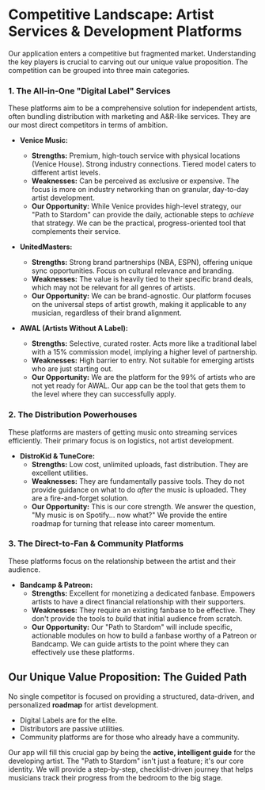 <!-- Summary: This document provides a detailed analysis of the competitive landscape for the Musician Growth App, categorizing competitors into "Digital Label" services, Distribution Powerhouses, and Direct-to-Fan/Community Platforms. It highlights their strengths and weaknesses and articulates our unique value proposition as a guided "Path to Stardom" for artist development. -->
# Competitive Landscape: Artist Services & Development Platforms

Our application enters a competitive but fragmented market. Understanding the key players is crucial to carving out our unique value proposition. The competition can be grouped into three main categories.

### 1. The All-in-One "Digital Label" Services

These platforms aim to be a comprehensive solution for independent artists, often bundling distribution with marketing and A&R-like services. They are our most direct competitors in terms of ambition.

*   **Venice Music:**
    *   **Strengths:** Premium, high-touch service with physical locations (Venice House). Strong industry connections. Tiered model caters to different artist levels.
    *   **Weaknesses:** Can be perceived as exclusive or expensive. The focus is more on industry networking than on granular, day-to-day artist development.
    *   **Our Opportunity:** While Venice provides high-level strategy, our "Path to Stardom" can provide the daily, actionable steps to *achieve* that strategy. We can be the practical, progress-oriented tool that complements their service.

*   **UnitedMasters:**
    *   **Strengths:** Strong brand partnerships (NBA, ESPN), offering unique sync opportunities. Focus on cultural relevance and branding.
    *   **Weaknesses:** The value is heavily tied to their specific brand deals, which may not be relevant for all genres of artists.
    *   **Our Opportunity:** We can be brand-agnostic. Our platform focuses on the universal steps of artist growth, making it applicable to any musician, regardless of their brand alignment.

*   **AWAL (Artists Without A Label):**
    *   **Strengths:** Selective, curated roster. Acts more like a traditional label with a 15% commission model, implying a higher level of partnership.
    *   **Weaknesses:** High barrier to entry. Not suitable for emerging artists who are just starting out.
    *   **Our Opportunity:** We are the platform for the 99% of artists who are not yet ready for AWAL. Our app can be the tool that gets them to the level where they can successfully apply.

### 2. The Distribution Powerhouses

These platforms are masters of getting music onto streaming services efficiently. Their primary focus is on logistics, not artist development.

*   **DistroKid & TuneCore:**
    *   **Strengths:** Low cost, unlimited uploads, fast distribution. They are excellent utilities.
    *   **Weaknesses:** They are fundamentally passive tools. They do not provide guidance on what to do *after* the music is uploaded. They are a fire-and-forget solution.
    *   **Our Opportunity:** This is our core strength. We answer the question, "My music is on Spotify... now what?" We provide the entire roadmap for turning that release into career momentum.

### 3. The Direct-to-Fan & Community Platforms

These platforms focus on the relationship between the artist and their audience.

*   **Bandcamp & Patreon:**
    *   **Strengths:** Excellent for monetizing a dedicated fanbase. Empowers artists to have a direct financial relationship with their supporters.
    *   **Weaknesses:** They require an existing fanbase to be effective. They don't provide the tools to *build* that initial audience from scratch.
    *   **Our Opportunity:** Our "Path to Stardom" will include specific, actionable modules on how to build a fanbase worthy of a Patreon or Bandcamp. We can guide artists to the point where they can effectively use these platforms.

## Our Unique Value Proposition: The Guided Path

No single competitor is focused on providing a structured, data-driven, and personalized **roadmap** for artist development.

*   Digital Labels are for the elite.
*   Distributors are passive utilities.
*   Community platforms are for those who already have a community.

Our app will fill this crucial gap by being the **active, intelligent guide** for the developing artist. The "Path to Stardom" isn't just a feature; it's our core identity. We will provide a step-by-step, checklist-driven journey that helps musicians track their progress from the bedroom to the big stage.
